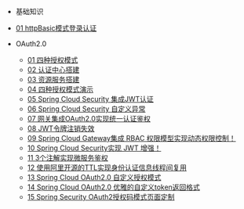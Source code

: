 * 基础知识
* [01 httpBasic模式登录认证](spring-security/01-httpbasic模式登录认证.md)

* OAuth2.0
    * [01 四种授权模式](OAuth2.0/01-四种授权模式.md)
    * [02 认证中心搭建](OAuth2.0/02-认证中心搭建.md)
    * [03 资源服务搭建](OAuth2.0/03-资源服务搭建.md)
    * [04 四种授权模式演示](OAuth2.0/04-四种授权模式演示.md)
    * [05 Spring Cloud Security 集成JWT认证](OAuth2.0/05-OAuth2.0集成JWT.md)
    * [06 Spring Cloud Security 自定义异常](OAuth2.0/06-OAuth2.0实战！自定义异常.md)
    * [07 网关集成OAuth2.0实现统一认证鉴权](OAuth2.0/07-Spring-Cloud-Gateway集成OAuth2.0.md)
    * [08 JWT令牌注销失效](OAuth2.0/08-无状态的JWT如何注销失效？.md)
    * [09 Spring Cloud Gateway集成 RBAC 权限模型实现动态权限控制！](OAuth2.0/09-Spring-Cloud-Gateway集成RBAC权限模型实现动态权限控制！.md)
    * [10 Spring Cloud Security实现 JWT 增强！](OAuth2.0/10-OAuth2.0-JWT增强！.md)
    * [11 3个注解实现微服务鉴权](OAuth2.0/三个注解实现微服务鉴权.md)
    * [12 使用阿里开源的TTL实现身份认证信息线程间复用](OAuth2.0/TransmittableThreadLocal.md)
    * [13 Spring Cloud OAuth2.0 自定义授权模式](OAuth2.0/Spring-Cloud-OAuth2-自定义授权模式.md)
    * [14 Spring Cloud OAuth2.0 优雅的自定义token返回格式](OAuth2.0/Spring-Security-OAuth2.0-自定义token返回格式.md)
    * [15 Spring Security OAuth2授权码模式页面定制](OAuth2.0/15-Spring-Security-OAuth2授权码模式页面定制.md)
